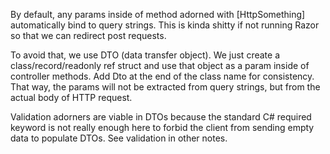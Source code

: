 
By default, any params inside of method adorned with [HttpSomething] automatically bind to query strings. This is kinda shitty if not running Razor so that we can redirect post requests. 

To avoid that, we use DTO (data transfer object).  We just create a class/record/readonly ref struct and use that object as a param inside of controller methods. Add Dto at the end of the class name for consistency. That way, the params will not be extracted from query strings, but from the actual body of HTTP request.

Validation adorners are viable in DTOs because the standard C# required keyword is not really enough here to forbid the client from sending empty data to populate DTOs. See validation in other notes.